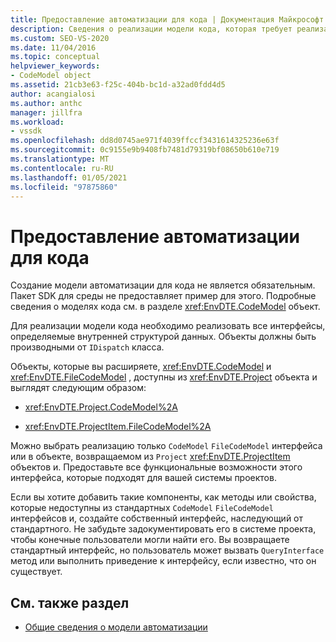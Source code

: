 ```yaml
---
title: Предоставление автоматизации для кода | Документация Майкрософт
description: Сведения о реализации модели кода, которая требует реализации интерфейсов, определяемых внутренней структурой данных.
ms.custom: SEO-VS-2020
ms.date: 11/04/2016
ms.topic: conceptual
helpviewer_keywords:
- CodeModel object
ms.assetid: 21cb3e63-f25c-404b-bc1d-a32ad0fdd4d5
author: acangialosi
ms.author: anthc
manager: jillfra
ms.workload:
- vssdk
ms.openlocfilehash: dd8d0745ae971f4039ffccf3431614325236e63f
ms.sourcegitcommit: 0c9155e9b9408fb7481d79319bf08650b610e719
ms.translationtype: MT
ms.contentlocale: ru-RU
ms.lasthandoff: 01/05/2021
ms.locfileid: "97875860"
---
```

# <a name="providing-automation-for-code"></a>Предоставление автоматизации для кода
Создание модели автоматизации для кода не является обязательным. Пакет SDK для среды не предоставляет пример для этого. Подробные сведения о моделях кода см. в разделе <xref:EnvDTE.CodeModel> объект.

 Для реализации модели кода необходимо реализовать все интерфейсы, определяемые внутренней структурой данных. Объекты должны быть производными от `IDispatch` класса.

 Объекты, которые вы расширяете, <xref:EnvDTE.CodeModel> и <xref:EnvDTE.FileCodeModel> , доступны из <xref:EnvDTE.Project> объекта и выглядят следующим образом:

- <xref:EnvDTE.Project.CodeModel%2A>

- <xref:EnvDTE.ProjectItem.FileCodeModel%2A>

 Можно выбрать реализацию только `CodeModel` `FileCodeModel` интерфейса или в объекте, возвращаемом из `Project` <xref:EnvDTE.ProjectItem> объектов и. Предоставьте все функциональные возможности этого интерфейса, которые подходят для вашей системы проектов.

 Если вы хотите добавить такие компоненты, как методы или свойства, которые недоступны из стандартных `CodeModel` `FileCodeModel` интерфейсов и, создайте собственный интерфейс, наследующий от стандартного. Не забудьте задокументировать его в системе проекта, чтобы конечные пользователи могли найти его. Вы возвращаете стандартный интерфейс, но пользователь может вызвать `QueryInterface` метод или выполнить приведение к интерфейсу, если известно, что он существует.

## <a name="see-also"></a>См. также раздел
- [Общие сведения о модели автоматизации](../../extensibility/internals/automation-model-overview.md)
